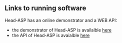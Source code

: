 ## Links to running software

Head-ASP has an online demonstrator and a WEB API:

- the demonstrator of Head-ASP is availalble [here](http://alcmeone.mat.unical.it:41201/primary-headaches-demo/)
- the API of Head-ASP is avaialble [here](http://alcmeone.mat.unical.it:41101/headaches-service/)
